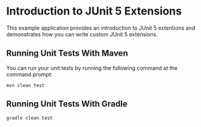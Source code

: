 # Introduction to JUnit 5 Extensions

This example application provides an introduction to JUnit 5 extentions and demonstrates how 
you can write custom JUnit 5 extensions.

## Running Unit Tests With Maven

You can run your unit tests by running the following command at the command prompt:

    mvn clean test   

## Running Unit Tests With Gradle

    gradle clean test